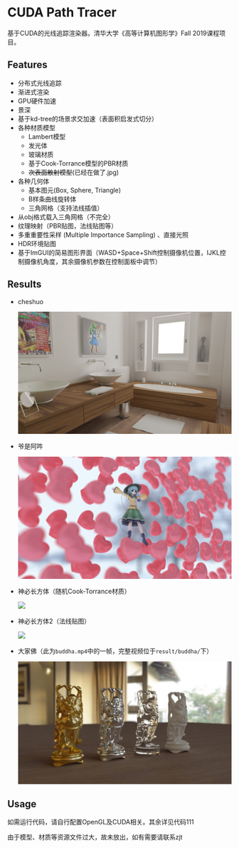 # CUDA Path Tracer

基于CUDA的光线追踪渲染器。清华大学《高等计算机图形学》Fall 2019课程项目。

## Features

- 分布式光线追踪
- 渐进式渲染
- GPU硬件加速
- 景深
- 基于kd-tree的场景求交加速（表面积启发式切分）
- 各种材质模型
  - Lambert模型
  - 发光体
  - 玻璃材质
  - 基于Cook-Torrance模型的PBR材质
  - ~~次表面散射模型~~(已经在做了.jpg)
- 各种几何体
  - 基本图元(Box, Sphere, Triangle)
  - B样条曲线旋转体
  - 三角网格（支持法线插值）
- 从obj格式载入三角网格（不完全）
- 纹理映射（PBR贴图，法线贴图等）
- 多重重要性采样 (Multiple Importance Sampling) 、直接光照
- HDR环境贴图
- 基于ImGUI的简易图形界面（WASD+Space+Shift控制摄像机位置，IJKL控制摄像机角度，其余摄像机参数在控制面板中调节）

## Results

- cheshuo

    ![](CUDA_Path_Tracer/result/gsc.jpg)

- 爷是阿吽

    ![](CUDA_Path_Tracer/result/koishi.jpg)

- 神必长方体（随机Cook-Torrance材质）

    ![](CUDA_Path_Tracer/result/random3.bmp)

- 神必长方体2（法线贴图）

    ![](CUDA_Path_Tracer/result/random4.bmp)

- 大家佛（此为```buddha.mp4```中的一帧，完整视频位于```result/buddha/```下）

    ![](CUDA_Path_Tracer/result/buddha/buddha.jpg)

## Usage

如需运行代码，请自行配置OpenGL及CUDA相关。其余详见代码111

由于模型、材质等资源文件过大，故未放出，如有需要请联系zjt
